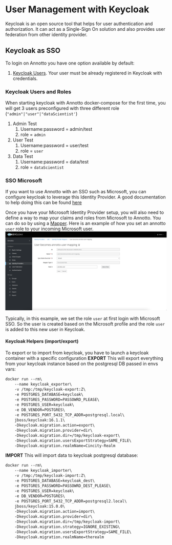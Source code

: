 # User Management with Keycloak
Keycloak is an open source tool that helps for user authentication and authorization. It can act as a Single-Sign On solution and also provides user federation from other identity provider.

## Keycloak as SSO

To login on Annotto you have one option available by default:
1. [Keycloak Users](#keycloak-users-and-roles). Your user must be already registered in Keycloak with credentials.

### Keycloak Users and Roles
When starting keycloak with Annotto docker-compose for the first time, you will get 3 users preconfigured with three different role (`"admin"|"user"|"dataScientist'`)

1. Admin Test 
   1. Username:password = admin/test
   2. role = `admin`
2. User Test
   1. Username:password = user/test
   2. role = `user`
3. Data Test
   1. Username:password = data/test
   2. role = `dataScientist`

### SSO Microsoft
If you want to use Annotto with an SSO such as Microsoft, you can configure keycloak to leverage this Identity Provider.
A good documentation to help doing this can be found [here](https://blog.hcltechsw.com/versionvault/how-to-configure-microsoft-azure-active-directory-as-keycloak-identity-provider-to-enable-single-sign-on-for-hcl-compass/)

Once you have your Microsoft Identity Provider setup, you will also need to define a way to map your claims and roles from Microsoft to Annotto. You can do so by using a [Mapper](https://www.keycloak.org/docs/latest/server_admin/index.html#_mappers).
Here is an example of how you set an annotto `user` role to your incoming Microsoft user.
![User Mapping](./role-user-mapping.png)

Typically, in this example, we set the role `user` at first login with Microsoft SSO. So the user is created based on the Microsoft profile and the role `user` is added to this new user in Keycloak.

#### Keycloak Helpers (import/export)
To export or to import from keycloak, you have to launch a keycloak container with a specific configuration
**EXPORT**
This will export everything from your keycloak instance based on the postgresql DB passed in envs vars:

```shell
docker run --rm\
    --name keycloak_exporter\
    -v /tmp:/tmp/keycloak-export:Z\
    -e POSTGRES_DATABASE=keycloak\
    -e POSTGRES_PASSWORD=PASSOWRD_PLEASE\
    -e POSTGRES_USER=keycloak\
    -e DB_VENDOR=POSTGRES\
    -e POSTGRES_PORT_5432_TCP_ADDR=postgresql.local\
    jboss/keycloak:16.1.1\
    -Dkeycloak.migration.action=export\
    -Dkeycloak.migration.provider=dir\
    -Dkeycloak.migration.dir=/tmp/keycloak-export\
    -Dkeycloak.migration.usersExportStrategy=SAME_FILE\
    -Dkeycloak.migration.realmName=Cincity-Realm
```
**IMPORT**
This will import data to keycloak postgresql database:

```shell
docker run --rm\
    --name keycloak_importer\
    -v /tmp:/tmp/keycloak-import:Z\
    -e POSTGRES_DATABASE=keycloak_dest\
    -e POSTGRES_PASSWORD=PASSOWRD_DEST_PLEASE\
    -e POSTGRES_USER=keycloak\
    -e DB_VENDOR=POSTGRES\
    -e POSTGRES_PORT_5432_TCP_ADDR=postgresql2.local\
    jboss/keycloak:15.0.0\
    -Dkeycloak.migration.action=import\
    -Dkeycloak.migration.provider=dir\
    -Dkeycloak.migration.dir=/tmp/keycloak-import\
    -Dkeycloak.migration.strategy=IGNORE_EXISTING\
    -Dkeycloak.migration.usersExportStrategy=SAME_FILE\
    -Dkeycloak.migration.realmName=therealm
```




